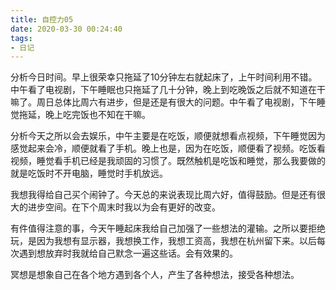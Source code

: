 ```yaml
---
title: 自控力05
date: 2020-03-30 00:24:40
tags:
- 日记
---
```


分析今日时间。早上很荣幸只拖延了10分钟左右就起床了，上午时间利用不错。中午看了电视剧，下午睡眠也只拖延了几十分钟，晚上到吃晚饭之后就不知道在干嘛了。周日总体比周六有进步，但是还是有很大的问题。中午看了电视剧，下午睡觉拖延，晚上吃完饭也不知在干嘛。

分析今天之所以会去娱乐，中午主要是在吃饭，顺便就想看点视频，下午睡觉因为感觉起来会冷，顺便就看了手机。晚上也是，因为在吃饭，顺便看了视频。吃饭看视频，睡觉看手机已经是我顽固的习惯了。既然触机是吃饭和睡觉，那么我要做的就是吃饭时不开电脑，睡觉时手机放远。

我想我得给自己买个闹钟了。今天总的来说表现比周六好，值得鼓励。但是还有很大的进步空间。在下个周末时我以为会有更好的改变。

有件值得注意的事，今天午睡起床我给自己加强了一些想法的灌输。之所以要拒绝玩，是因为我想有显示器，我想换工作，我想工资高，我想在杭州留下来。以后每次遇到想放弃时我就给自己默念一遍这些话。会有效果的。

冥想是想象自己在各个地方遇到各个人，产生了各种想法，接受各种想法。
